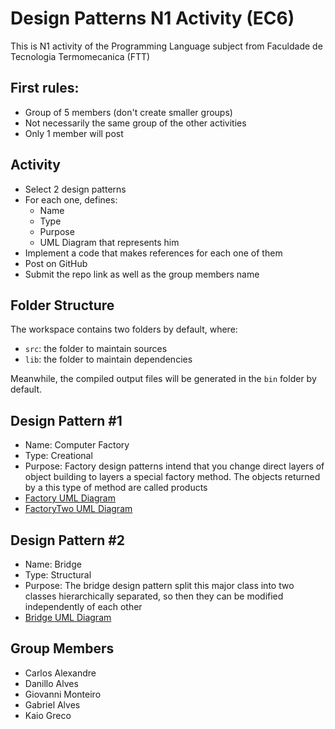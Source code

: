# Design Patterns N1 Activity (EC6)

This is N1 activity of the Programming Language subject from Faculdade de Tecnologia Termomecanica (FTT)

## First rules:

- Group of 5 members (don't create smaller groups)
- Not necessarily the same group of the other activities
- Only 1 member will post

## Activity

- Select 2 design patterns
- For each one, defines:
  - Name
  - Type
  - Purpose
  - UML Diagram that represents him
- Implement a code that makes references for each one of them
- Post on GitHub
- Submit the repo link as well as the group members name

## Folder Structure

The workspace contains two folders by default, where:

- `src`: the folder to maintain sources
- `lib`: the folder to maintain dependencies

Meanwhile, the compiled output files will be generated in the `bin` folder by default.

## Design Pattern #1

- Name: Computer Factory
- Type: Creational
- Purpose: Factory design patterns intend that you change direct layers of object building to layers a special factory method. The objects returned by a this type of method are called products
- <a href="https://drive.google.com/file/d/1aDhjW4CU6b9Qha2oy0x1JOKf0YSV_17S/view">Factory UML Diagram</a>
- <a href="https://drive.google.com/file/d/1PtQxouXs8BPet8z6f9g7UEQjbK00YRLa/view">FactoryTwo UML Diagram</a>

## Design Pattern #2

- Name: Bridge
- Type: Structural
- Purpose: The bridge design pattern split this major class into two classes hierarchically separated, so then they can be modified independently of each other
- <a href="https://drive.google.com/file/d/1neV64TCFNbGrEfKiXFhVe8UDz9kqrApS/view">Bridge UML Diagram</a>

## Group Members

- Carlos Alexandre
- Danillo Alves
- Giovanni Monteiro
- Gabriel Alves
- Kaio Greco
